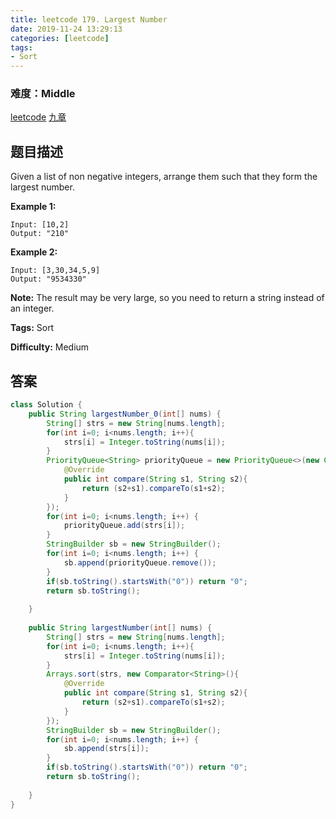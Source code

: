 ```yaml
---
title: leetcode 179. Largest Number
date: 2019-11-24 13:29:13
categories: [leetcode]
tags:
- Sort
---
```

### 难度：Middle

<a href="https://leetcode.com/problems/largest-number/">leetcode</a>
<a href="https://www.jiuzhang.com/solution/largest-number/">九章</a>
## 题目描述
Given a list of non negative integers, arrange them such that they form the
largest number.

**Example 1:**
        
    Input: [10,2]
    Output: "210"

**Example 2:**
        
    Input: [3,30,34,5,9]
    Output: "9534330"
    

**Note:** The result may be very large, so you need to return a string instead
of an integer.


**Tags:** Sort

**Difficulty:** Medium
## 答案
<!--more-->
```java
class Solution {
    public String largestNumber_0(int[] nums) {
        String[] strs = new String[nums.length];
        for(int i=0; i<nums.length; i++){
            strs[i] = Integer.toString(nums[i]);
        }
        PriorityQueue<String> priorityQueue = new PriorityQueue<>(new Comparator<String>(){
            @Override
            public int compare(String s1, String s2){
                return (s2+s1).compareTo(s1+s2);
            }
        });
        for(int i=0; i<nums.length; i++) {
            priorityQueue.add(strs[i]);
        }
        StringBuilder sb = new StringBuilder();
        for(int i=0; i<nums.length; i++) {
            sb.append(priorityQueue.remove());
        }
        if(sb.toString().startsWith("0")) return "0";
        return sb.toString();
        
    }
    
    public String largestNumber(int[] nums) {
        String[] strs = new String[nums.length];
        for(int i=0; i<nums.length; i++){
            strs[i] = Integer.toString(nums[i]);
        }
        Arrays.sort(strs, new Comparator<String>(){
            @Override
            public int compare(String s1, String s2){
                return (s2+s1).compareTo(s1+s2);
            }
        });
        StringBuilder sb = new StringBuilder();
        for(int i=0; i<nums.length; i++) {
            sb.append(strs[i]);
        }
        if(sb.toString().startsWith("0")) return "0";
        return sb.toString();
        
    }
}
```